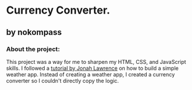 # Currency Converter.
## by nokompass

### About the project:

This project was a way for me to sharpen my HTML, CSS, and JavaScript skills. I followed a [tutorial by Jonah Lawrence](https://www.youtube.com/watch?v=WZNG8UomjSI)
on how to build a simple weather app. Instead of creating a weather app, I created a currency converter so I couldn't directly copy the logic.
